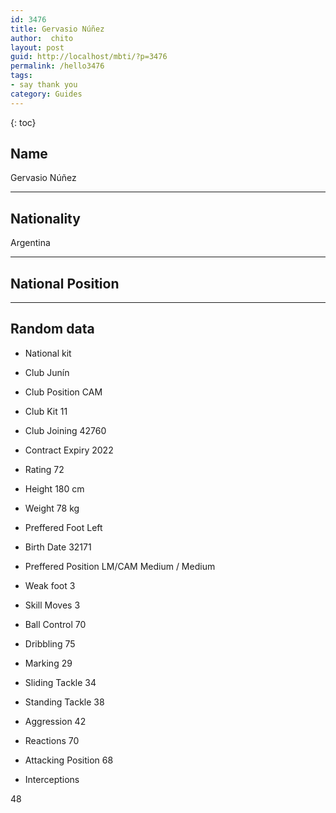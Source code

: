 ```yaml
---
id: 3476
title: Gervasio Núñez
author:  chito 
layout: post
guid: http://localhost/mbti/?p=3476
permalink: /hello3476
tags:
- say thank you
category: Guides
---
```



{: toc}


## Name  
Gervasio Núñez 

* * *

## Nationality  
Argentina 

* * *

## National Position 

* * *

## Random data 

  * National kit 
  * Club 
Junín 

  * Club Position 
CAM 

  * Club Kit 
11 

  * Club Joining 
42760 

  * Contract Expiry 
2022 

  * Rating 
72 

  * Height 
180 cm 

  * Weight 
78 kg 

  * Preffered Foot 
Left 

  * Birth Date 
32171 

  * Preffered Position 
LM/CAM Medium / Medium 

  * Weak foot 
3 

  * Skill Moves 
3 

  * Ball Control 
70 

  * Dribbling 
75 

  * Marking 
29 

  * Sliding Tackle 
34 

  * Standing Tackle 
38 

  * Aggression 
42 

  * Reactions 
70 

  * Attacking Position 
68 

  * Interceptions 

48</ul>